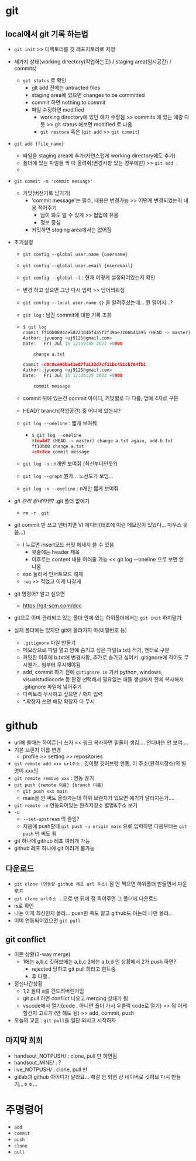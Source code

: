 # git
## local에서 git 기록 하는법
- `git init` >> 디렉토리를 깃 레포지토리로 지정
- 세가지 상태(working directory(작업하는곳) / staging area(임시공간) / commits)
  - `git status` 로 확인
    - git add 전에는 untracted files
    - staging area에 있으면 changes to be committed
    - commit 하면 nothing to commit
    - 파일 수정하면 modified
      - working directory에 있던 애가 수정됨 >> commits 에 있는 애랑 다름 >> git status 해보면 modified 로 나옴
      - `git restore` 혹은 (`git add` >> `git commit`)

- `git add {file_name}`
  - 파일을 staging area에 추가(자연스럽게 working directory에도 추가)
  - 폴더에 있는 파일들 싹 다 올려줘(변경사항 있는 경우에만) >> `git add .`
  - 
- `git commit -m 'commit message'`
  - 커밋(버전기록 남기기)
    - 'commit message'는 필수, 내용은 변경가능 >> 어떤게 변경되었는지 내용 적어주기
      - 남이 봐도 알 수 있게 >> 협업에 유용
      - 정보 중심
    - 커밋하면 staging area에서는 없어짐
- 초기설정
  - `git config --global user.name {username}`
  - `git config --global user.email {useremail}`
  - `git config --global -l` : 현재 어떻게 설정되어있는지 확인
  - 변경 하고 싶으면 그냥 다시 입력 >> 덮어씌워짐
  - `git config --local user.name {}` 을 알려주셨는데... 뭔 말이지...?
  - `git log` : 남긴 commit에 대한 기록 조회
  - ```python
    $ git log
    commit ff10b0804ce5822304bf4a5f2f39ae3106b41a95 (HEAD -> master)
    Author: jyueong <uj9125@gmail.com>
    Date:   Fri Jul 15 12:59:45 2022 +0900
    
        change a.txt
    
    commit 4c0c8ce90ba41e87fa132d7cf11bc451cb704fb1
    Author: jyueong <uj9125@gmail.com>
    Date:   Fri Jul 15 12:44:25 2022 +0900
    
        commit message
    ```

  - commit 뒤에 있는건 commit 아이디, 커밋별로 다 다름, 앞에 4자로 구분

  - HEAD? branch(작업공간) 중 어디에 있는지?

  - `git log --oneline` : 짧게 보여줘

    - ```python
      $ git log --oneline
      8fda4d7 (HEAD -> master) change a.txt again, add b.txt
      ff10b08 change a.txt
      4c0c8ce commit message
      ```

  - `git log -n` : n개만 보여줘 (최신부터인듯?)
  - `git log --graph` 뭔가... 노선도가 보임...
  - `git log -n --oneline`
   : n개만 짧게 보여줘

- *git 관리 끝내려면?* .git 폴더 없애기
  - `rm -r .git`
- git commit 만 쓰고 엔터치면 VI 에디터(태초에 이런 메모장이 있었다... 마우스 못 씀...)
  - I 누르면 insert모드 커밋 메세지 쓸 수 있음
    - 윗줄에는 header 제목
    - 이후로는 content 내용 여러줄 가능 << git log --oneline 으로 보면 안 나옴
  - esc 눌러서 인서트모드 해제
  - `:wq` >> 적었고 이제 나갈게
- git 명령어? 알고 싶으면
  - https://git-scm.com/doc
- git으로 이미 관리되고 있는 폴더 안에 있는 하위폴더에서는 `git init` 하지말기
- 실제 폴더에는 있지만 git에 올라가지 마(비밀번호 등)
  - `.gitignore` 파일 만들기
  - 메모장으로 파일 열고 안에 숨기고 싶은 파일(a.txt) 적기, 엔터로 구분
  - 커밋한 이후에 b.txt에 변경사항, 추가로 숨기고 싶어서 .gitignore에 적어도 무시불가.. 첨부터 무시해야됨
  - add, commit 하기 전에 `gitignore.io` 가서 python, windows, visualstudiocode 등 환경 선택해서 필요없는 애들 생성해서 전체 복사해서 .gitignore 파일에 넣어주기
  - 디렉토리 무시하고 싶으면 / 까지 입력
  - *.확장자 쓰면 해당 확장자 다 무시

# github

- url에 쓸때는 하이픈(-) 쓰자 << 링크 복사하면 밑줄이 생김.... 언더바는 안 보여....
- 기본 브랜치 이름 변경
  - profile >> setting >> repositories
- `git remote add xxx url주소` : 깃이랑 깃허브랑 연동, 이 주소(원격저장소)의 별명이 xxx임
- `git remote remove xxx` : 연동 끊기
- `git push {remote 이름} {branch 이름}`
  - `git push xxx main`
  - main을 안 써도 올라가는데 하위 브랜치가 있으면 얘기가 달라지는가....
- `git remote -v` 연동되어있는 원격저장소 별명&주소 보기
- `-u`
  - `--set-upstream` 의 줄임?
  - 처음에 push할때 `git push -u origin main` 으로 입력하면 다음부터는 `git push` 만 써도 됨
- git 하나에 github 레포 여러개 가능
- github 레포 하나에 git 여러개 불가능
## 다운로드
- `git clone (연동할 github 레포 url 주소)` 점 안 찍으면 하위폴더 만들면서 다운로드 
- `git clone url주소 .` 으로 맨 뒤에 점 찍어주면 그 폴더에 다운로드
- ls로 확인
- 나는 이게 최신인지 몰라... push한 쪽도 알고 github도 아는데 나만 몰라..
- 이미 연동되어있으면 `git pull`

## git conflict
- 이쁜 상황(3-way merge)
  - 1에는 a,b,c 깃허브에는 a,b,c 2에는 a,b,d 인 상황에서 2가 push 하면?
    - rejected 당하고 git pull 하라고 힌트줌
    - 휴 다행..
- 정신나간상황
  - 1,2 둘다 a를 건드려버린거임
  - git pull 하면 conflict 나오고 merging 상태가 됨
  - vscode에서 열기(code . 아니면 폴더 가서 우클릭 code로 열기) >> 뭐 어케 할건지 고르기 (안 해도 됨) >> add, commit, push
- 오늘의 교훈 : `git pull`을 일단 외치고 시작하자

## 마지막 희희
- handsout_NOTPUSH/ : clone, pull 만 하면됨
- handsout_MINE/ : ?
- live_NOTPUSH/ : clone, pull 만
-  gitlab과 github 아이디가 달라요... 해결 안 되면 걍 네이버로 깃허브 다시 만들기...ㅎㅎ...

# 주명령어
- `add`
- `commit`
- `push`
- `clone`
- `pull`
